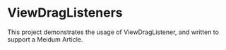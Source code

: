 # ViewDragListeners
This project demonstrates the usage of ViewDragListener, and written to support a Meidum Article.
